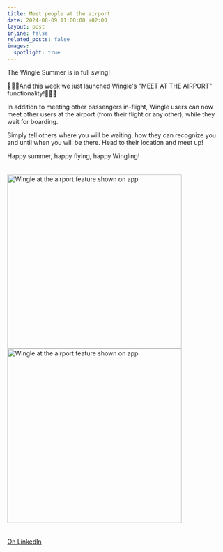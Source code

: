 ```yaml
---
title: Meet people at the airport
date: 2024-08-09 11:00:00 +02:00
layout: post
inline: false
related_posts: false
images:
  spotlight: true
---
```


The Wingle Summer is in full swing!

📢📢📢And this week we just launched Wingle's "MEET AT THE AIRPORT" functionality!📢📢📢

In addition to meeting other passengers in-flight, Wingle users can now meet other users at the airport (from their flight or any other), while they wait for boarding. 

Simply tell others where you will be waiting, how they can recognize you and until when you will be there. Head to their location and meet up!

Happy summer, happy flying, happy Wingling!

<div class="spotlight-group" style="padding-top: 20px; padding-bottom: 20px">
    <a class="spotlight" href="https://media.licdn.com/dms/image/v2/D4D22AQHi8ApC6-eQ9w/feedshare-shrink_1280/feedshare-shrink_1280/0/1723190680460?e=1740614400&v=beta&t=I_Jy86_Cwvb1udICP3AWQ5mdkQGwzzhRvnd3KzDGms4">
        <img src="https://media.licdn.com/dms/image/v2/D4D22AQHi8ApC6-eQ9w/feedshare-shrink_1280/feedshare-shrink_1280/0/1723190680460?e=1740614400&v=beta&t=I_Jy86_Cwvb1udICP3AWQ5mdkQGwzzhRvnd3KzDGms4" alt='Wingle at the airport feature shown on app' width="400px"/>
    </a>
    <a class="spotlight" href="https://media.licdn.com/dms/image/v2/D4D22AQEUsqAWTUOJ7g/feedshare-shrink_1280/feedshare-shrink_1280/0/1723190677130?e=1740614400&v=beta&t=WUyoLIw_36ULojQoDylTV8H2BmbAV-nAdi40Po7Z8Ng">
        <img src="https://media.licdn.com/dms/image/v2/D4D22AQEUsqAWTUOJ7g/feedshare-shrink_1280/feedshare-shrink_1280/0/1723190677130?e=1740614400&v=beta&t=WUyoLIw_36ULojQoDylTV8H2BmbAV-nAdi40Po7Z8Ng" alt='Wingle at the airport feature shown on app' width="400px"/>
    </a>
</div>


[On LinkedIn](https://www.linkedin.com/posts/lets-wingle_the-wingle-summer-is-in-full-swing-activity-7227585570363908097-MWCJ/?utm_source=share&utm_medium=member_desktop)